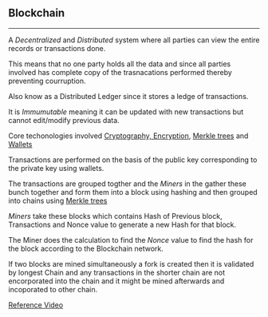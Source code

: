 ## Blockchain
-------------------------------------
A *Decentralized* and *Distributed* system where all parties can view the entire records or transactions done.  

This means that no one party holds all the data and since all parties involved has complete copy of the trasnacations performed thereby preventing courruption.  

Also know as a Distributed Ledger since it stores a ledge of transactions.  

It is *Immumutable* meaning it can be updated with new transactions but cannot edit/modify previous data.  

Core techonologies involved [Cryptography, Encryption](), [Merkle trees]()
and [Wallets]() 

Transactions are performed on the basis of the public key corresponding to the private key using wallets.

The transactions are grouped togther and the *Miners* in the gather these bunch together and form them into a block using hashing and then grouped into chains using [Merkle trees]()

*Miners* take these blocks which contains Hash of Previous block, Transactions and Nonce value to generate a new Hash for that block.  

The Miner does the calculation to find the *Nonce* value to find the hash for the block according to the Blockchain network. 

If two blocks are mined simultaneously a fork is created then it is validated by longest Chain and any transactions in the shorter chain are not encorporated into the chain and it might be mined afterwards and incoporated to other chain.

[Reference Video](https://www.youtube.com/watch?v=qcuc3rgwZAE)

